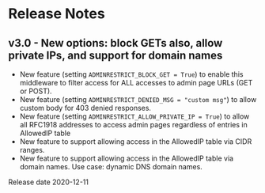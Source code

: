 #  Release Notes

## v3.0 - New options: block GETs also, allow private IPs, and support for domain names

* New feature (setting `ADMINRESTRICT_BLOCK_GET = True`) to enable this middleware to filter access for ALL accesses to admin page URLs (GET or POST).
* New feature (setting `ADMINRESTRICT_DENIED_MSG = "custom msg"`) to allow custom body for 403 denied responses.
* New feature (setting `ADMINRESTRICT_ALLOW_PRIVATE_IP = True`) to allow all RFC1918 addresses to access admin pages regardless of entries in AllowedIP table
* New feature to support allowing access in the AllowedIP table via CIDR ranges.
* New feature to support allowing access in the AllowedIP table via domain names. Use case: dynamic DNS domain names.

Release date 2020-12-11
